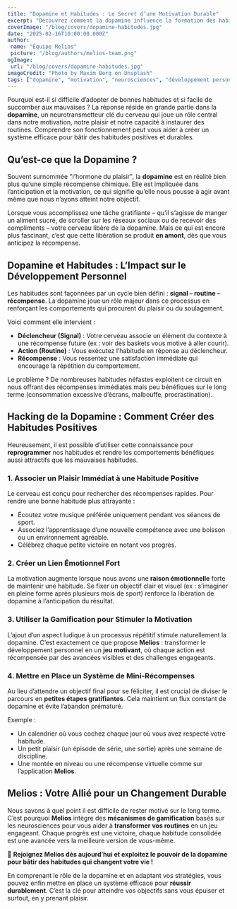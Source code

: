```yaml
---
title: "Dopamine et Habitudes : Le Secret d’une Motivation Durable"
excerpt: "Découvrez comment la dopamine influence la formation des habitudes et comment en tirer parti pour transformer votre quotidien."
coverImage: "/blog/covers/dopamine-habitudes.jpg"
date: "2025-02-16T10:00:00.000Z"
author:
 name: "Équipe Melios"
 picture: "/blog/authors/melios-team.png"
ogImage:
 url: "/blog/covers/dopamine-habitudes.jpg"
imageCredit: "Photo by Maxim Berg on Unsplash"
tags: ["dopamine", "motivation", "neurosciences", "développement personnel"]
---
```


Pourquoi est-il si difficile d’adopter de bonnes habitudes et si facile de succomber aux mauvaises ? La réponse réside en grande partie dans la **dopamine**, un neurotransmetteur clé du cerveau qui joue un rôle central dans notre motivation, notre plaisir et notre capacité à instaurer des routines. Comprendre son fonctionnement peut vous aider à créer un système efficace pour bâtir des habitudes positives et durables.

## Qu’est-ce que la Dopamine ?

Souvent surnommée "l’hormone du plaisir", la **dopamine** est en réalité bien plus qu’une simple récompense chimique. Elle est impliquée dans l’anticipation et la motivation, ce qui signifie qu’elle nous pousse à agir avant même que nous n’ayons atteint notre objectif.

Lorsque vous accomplissez une tâche gratifiante – qu’il s’agisse de manger un aliment sucré, de scroller sur les réseaux sociaux ou de recevoir des compliments – votre cerveau libère de la dopamine. Mais ce qui est encore plus fascinant, c’est que cette libération se produit **en amont**, dès que vous anticipez la récompense.

## Dopamine et Habitudes : L’Impact sur le Développement Personnel

Les habitudes sont façonnées par un cycle bien défini : **signal – routine – récompense**. La dopamine joue un rôle majeur dans ce processus en renforçant les comportements qui procurent du plaisir ou du soulagement.

Voici comment elle intervient :

- **Déclencheur (Signal)** : Votre cerveau associe un élément du contexte à une récompense future (ex : voir des baskets vous motive à aller courir).
- **Action (Routine)** : Vous exécutez l’habitude en réponse au déclencheur.
- **Récompense** : Vous ressentez une satisfaction immédiate qui encourage la répétition du comportement.

Le problème ? De nombreuses habitudes néfastes exploitent ce circuit en nous offrant des récompenses immédiates mais peu bénéfiques sur le long terme (consommation excessive d’écrans, malbouffe, procrastination).

## Hacking de la Dopamine : Comment Créer des Habitudes Positives

Heureusement, il est possible d’utiliser cette connaissance pour **reprogrammer** nos habitudes et rendre les comportements bénéfiques aussi attractifs que les mauvaises habitudes.

### 1. **Associer un Plaisir Immédiat à une Habitude Positive**

Le cerveau est conçu pour rechercher des récompenses rapides. Pour rendre une bonne habitude plus attrayante :

- Écoutez votre musique préférée uniquement pendant vos séances de sport.
- Associez l’apprentissage d’une nouvelle compétence avec une boisson ou un environnement agréable.
- Célébrez chaque petite victoire en notant vos progrès.

### 2. **Créer un Lien Émotionnel Fort**

La motivation augmente lorsque nous avons une **raison émotionnelle** forte de maintenir une habitude. Se fixer un objectif clair et visuel (ex : s’imaginer en pleine forme après plusieurs mois de sport) renforce la libération de dopamine à l’anticipation du résultat.

### 3. **Utiliser la Gamification pour Stimuler la Motivation**

L’ajout d’un aspect ludique à un processus répétitif stimule naturellement la dopamine. C’est exactement ce que propose **Melios** : transformer le développement personnel en un **jeu motivant**, où chaque action est récompensée par des avancées visibles et des challenges engageants.

### 4. **Mettre en Place un Système de Mini-Récompenses**

Au lieu d’attendre un objectif final pour se féliciter, il est crucial de diviser le parcours en **petites étapes gratifiantes**. Cela maintient un flux constant de dopamine et évite l’abandon prématuré.

Exemple :

- Un calendrier où vous cochez chaque jour où vous avez respecté votre habitude.
- Un petit plaisir (un épisode de série, une sortie) après une semaine de discipline.
- Une montée en niveau ou une récompense virtuelle comme sur l’application **Melios**.

## Melios : Votre Allié pour un Changement Durable

Nous savons à quel point il est difficile de rester motivé sur le long terme. C’est pourquoi **Melios** intègre des **mécanismes de gamification** basés sur les neurosciences pour vous aider à **transformer vos routines** en un jeu engageant. Chaque progrès est une victoire, chaque habitude consolidée est une avancée vers la meilleure version de vous-même.

🚀 **Rejoignez Melios dès aujourd’hui et exploitez le pouvoir de la dopamine pour bâtir des habitudes qui changent votre vie !**

En comprenant le rôle de la dopamine et en adaptant vos stratégies, vous pouvez enfin mettre en place un système efficace pour **réussir durablement**. C’est la clé pour atteindre vos objectifs sans vous épuiser et surtout, en y prenant plaisir.
